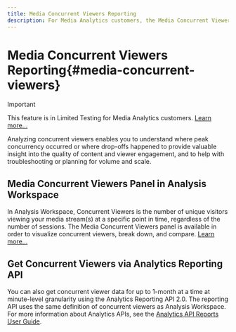 ```yaml
---
title: Media Concurrent Viewers Reporting
description: For Media Analytics customers, the Media Concurrent Viewers panel in Analysis Workspace enables you to analyze concurrent viewers to understand where peak concurrency occurred or where drop-offs happened.
---
```


# Media Concurrent Viewers Reporting{#media-concurrent-viewers}

>[!IMPORTANT]
>
>This feature is in Limited Testing for Media Analytics customers. [Learn more...](https://docs.adobe.com/content/help/en/analytics/landing/an-releases.html)

Analyzing concurrent viewers enables you to understand where peak concurrency occurred or where drop-offs happened to provide valuable insight into the quality of content and viewer engagement, and to help with troubleshooting or planning for volume and scale.

## Media Concurrent Viewers Panel in Analysis Workspace

In Analysis Workspace, Concurrent Viewers is the number of unique visitors viewing your media stream(s) at a specific point in time, regardless of the number of sessions. The Media Concurrent Viewers panel is available in order to visualize concurrent viewers, break down, and compare. [Learn more...](https://docs.adobe.com/content/help/en/analytics/analyze/analysis-workspace/panels/media-concurrent-viewers.html)

## Get Concurrent Viewers via Analytics Reporting API

You can also get concurrent viewer data for up to 1-month at a time at minute-level granularity using the Analytics Reporting API 2.0.  The reporting API uses the same definition of concurrent viewers as Analysis Workspace.  For more information about Analytics APIs, see the [Analytics API Reports User Guide](https://www.adobe.io/apis/experiencecloud/analytics/docs.html#!AdobeDocs/analytics-2.0-apis/master/reporting-guide.md).
